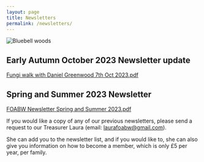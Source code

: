 ```yaml
---
layout: page
title: Newsletters
permalink: /newsletters/
---
```


![Bluebell woods](uploads/2015/11/IMG_0758-640x427.jpg)

## Early Autumn October 2023 Newsletter update

[Fungi walk with Daniel Greenwood 7th Oct 2023.pdf](https://github.com/foabw/foabw.github.io/files/13078356/Fungi.walk.with.Daniel.Greenwood.7th.Oct.2023.pdf)

## Spring and Summer 2023 Newsletter
[FOABW Newsletter Spring and Summer 2023.pdf](https://github.com/foabw/foabw.github.io/files/13078377/FOABW.Newsletter.Spring.and.Summer.2023.pdf)


If you would like a copy of any of our previous newsletters, please send a request to our 
Treasurer Laura (email: laurafoabw@gmail.com). 

She can add you to the newsletter list, and if you would like to, she can also give you information on how to become a member, which is only £5 per year, per family.



